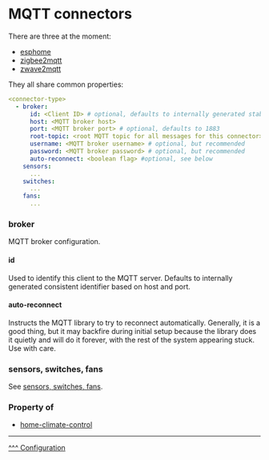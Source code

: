 MQTT connectors
==
There are three at the moment:
* [esphome](./esphome.md)
* [zigbee2mqtt](./zigbee2mqtt.md)
* [zwave2mqtt](./zwave2mqtt.md)

They all share common properties:

```yaml
<connector-type>
  - broker:
      id: <Client ID> # optional, defaults to internally generated stable hash code
      host: <MQTT broker host>
      port: <MQTT broker port> # optional, defaults to 1883
      root-topic: <root MQTT topic for all messages for this connector>
      username: <MQTT broker username> # optional, but recommended
      password: <MQTT broker password> # optional, but recommended
      auto-reconnect: <boolean flag> #optional, see below
    sensors:
      ...
    switches:
      ...
    fans:
      ...
```

### broker
MQTT broker configuration.

#### id

Used to identify this client to the MQTT server. Defaults to internally generated consistent identifier based on host and port.

#### auto-reconnect
Instructs the MQTT library to try to reconnect automatically. Generally, it is a good thing, but it may backfire during initial setup because the library does it quietly and will do it forever, with the rest of the system appearing stuck. Use with care.

### sensors, switches, fans

See [sensors, switches, fans](./sensors-switches-fans.md).

### Property of
* [home-climate-control](./home-climate-control.md)

---
[^^^ Configuration](./index.md)
